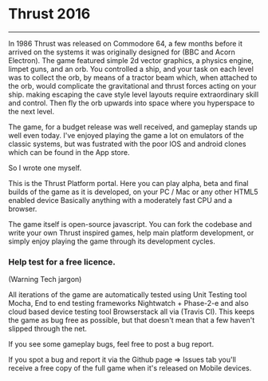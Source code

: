 # Thrust 2016
-------------

In 1986 Thrust was released on Commodore 64, a few months before it arrived on
 the systems it was originally designed for (BBC and Acorn Electron).  The
 game featured simple 2d vector graphics, a physics engine, limpet guns, and an orb.
 You controlled a ship, and your task on each level was to collect the orb, by
 means of a tractor beam which, when attached to the orb, would complicate the gravitational and thrust
 forces acting on your ship. making escaping the cave style level layouts require
 extraordinary skill and control.  Then fly the orb upwards into space where you 
 hyperspace to the next level.  
 
 The game, for a budget release was well received, and gameplay stands up well
 even today.  I've enjoyed playing the game a lot on emulators of the classic systems, but
 was fustrated with the poor IOS and android clones which can be found in the App store.
 
 So I wrote one myself.
 
 This is the Thrust Platform portal. Here you can play alpha, beta and final builds of the
 game as it is developed, on your PC / Mac or any other HTML5 enabled device 
 Basically anything with a moderately fast CPU and a browser. 
 
 The game itself is open-source javascript.  You can fork the codebase
  and write your own Thrust inspired games, help main platform development, 
  or simply enjoy playing the game through its development cycles.  

 
### Help test for a free licence. 
 (Warning Tech jargon)
 
All iterations of the game are automatically tested using Unit Testing tool Mocha, 
End to end testing frameworks Nightwatch + Phase-2-e and also cloud based
device testing tool Browserstack all via (Travis CI).
This keeps the game as bug free as possible, but that doesn't mean that a few
haven't slipped through the net.

If you see some gameplay bugs, feel free to post a bug report.
 
If you spot a bug and report it via the Github page => Issues tab 
you'll receive a free copy of the full game when it's released on Mobile 
devices.
 
 
